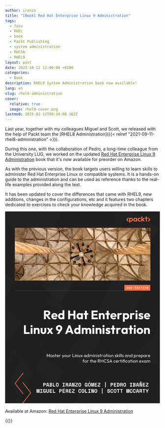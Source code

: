 ```yaml
---
author: iranzo
title: "[Book] Red Hat Enterprise Linux 9 Administration"
tags:
  - foss
  - RHEL
  - book
  - Packt Publishing
  - system administration
  - RHCSA
  - RHEL9
layout: post
date: 2022-10-12 12:00:00 +0200
categories:
  - Book
description: RHEL9 System Administration book now available!
lang: en
slug: rhel9-administration
cover:
  relative: true
  image: rhel9-cover.png
lastmod: 2025-02-12T09:34:08.102Z
---
```


Last year, together with my colleagues Miguel and Scott, we released with the help of Packt team the [RHEL8 Administration]({{< relref "2021-09-11-rhel8-administration" >}}).

During this one, with the collaboration of Pedro, a long-time colleague from the University LUG, we worked on the updated [Red Hat Enterprise Linux 9 Administration](https://s.admins.guru/buy-on-amazon-rhel9) book that it's now available for preorder on Amazon.

As with the previous version, the book targets users willing to learn skills to administer Red Hat Enterprise Linux or compatible systems. It is a hands-on guide to the administration and can be used as reference thanks to the real-life examples provided along the text.

It has been updated to cover the differences that came with RHEL9, new additions, changes in the configurations, etc and it features two chapters dedicated to exercises to check your knowledge acquired in the book.

[![Red Hat Enterprise Linux 9 Administration cover](rhel9-cover.png)](https://s.admins.guru/buy-on-amazon-rhel9)

Available at Amazon: [Red Hat Enterprise Linux 9 Administration](https://s.admins.guru/buy-on-amazon-rhel9)

{{<enjoy>}}
